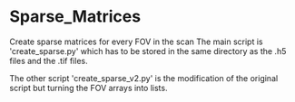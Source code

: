 # Sparse_Matrices
Create sparse matrices for every FOV in the scan
The main script is 'create_sparse.py' which has to be stored in the same directory as the .h5 files and the .tif files.

The other script 'create_sparse_v2.py' is the modification of the original script but turning the FOV arrays into lists.
